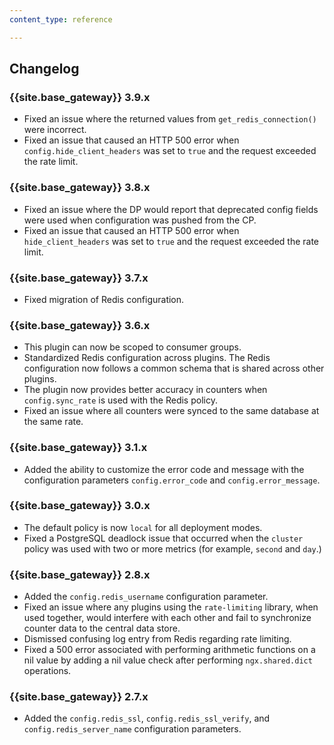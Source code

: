 ```yaml
---
content_type: reference

---
```


## Changelog

### {{site.base_gateway}} 3.9.x
* Fixed an issue where the returned values from `get_redis_connection()` were incorrect.
* Fixed an issue that caused an HTTP 500 error when `config.hide_client_headers` was set to `true` and the request exceeded the rate limit.

### {{site.base_gateway}} 3.8.x
* Fixed an issue where the DP would report that deprecated config fields were used when configuration was pushed from the CP.
* Fixed an issue that caused an HTTP 500 error when `hide_client_headers` was set to `true` and the request exceeded the rate limit.

### {{site.base_gateway}} 3.7.x
* Fixed migration of Redis configuration.

### {{site.base_gateway}} 3.6.x
* This plugin can now be scoped to consumer groups.
* Standardized Redis configuration across plugins. The Redis configuration now follows a common schema that is shared across other plugins.
* The plugin now provides better accuracy in counters when `config.sync_rate` is used with the Redis policy.
* Fixed an issue where all counters were synced to the same database at the same rate.

### {{site.base_gateway}} 3.1.x
* Added the ability to customize the error code and message with the configuration parameters `config.error_code` and `config.error_message`.

### {{site.base_gateway}} 3.0.x
* The default policy is now `local` for all deployment modes.
* Fixed a PostgreSQL deadlock issue that occurred when the `cluster` policy was used with two or more metrics (for example, `second` and `day`.)

### {{site.base_gateway}} 2.8.x
* Added the `config.redis_username` configuration parameter.
* Fixed an issue where any plugins using the `rate-limiting` library, when used together, 
  would interfere with each other and fail to synchronize counter data to the central data store.
* Dismissed confusing log entry from Redis regarding rate limiting.
* Fixed a 500 error associated with performing arithmetic functions on a nil
  value by adding a nil value check after performing `ngx.shared.dict` operations.

### {{site.base_gateway}}  2.7.x
* Added the `config.redis_ssl`, `config.redis_ssl_verify`, and `config.redis_server_name` configuration parameters.
